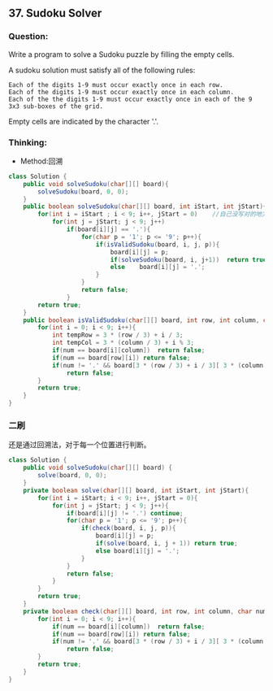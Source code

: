 ## 37. Sudoku Solver

### Question:
Write a program to solve a Sudoku puzzle by filling the empty cells.

A sudoku solution must satisfy all of the following rules:

    Each of the digits 1-9 must occur exactly once in each row.
    Each of the digits 1-9 must occur exactly once in each column.
    Each of the the digits 1-9 must occur exactly once in each of the 9 3x3 sub-boxes of the grid.

Empty cells are indicated by the character '.'.

### Thinking:
* Method:回溯

```Java
class Solution {
    public void solveSudoku(char[][] board){
        solveSudoku(board, 0, 0);
    }
    public boolean solveSudoku(char[][] board, int iStart, int jStart){
        for(int i = iStart ; i < 9; i++, jStart = 0)	//自己没写对的地方：在i增加的时候，需要将jStart归零
            for(int j = jStart; j < 9; j++)
                if(board[i][j] == '.'){
                    for(char p = '1'; p <= '9'; p++){
                        if(isValidSudoku(board, i, j, p)){
                            board[i][j] = p;
                            if(solveSudoku(board, i, j+1))  return true;
                            else    board[i][j] = '.';
                        }
                    }
                    return false;
                }
        return true;
    }
    public boolean isValidSudoku(char[][] board, int row, int column, char num) {
        for(int i = 0; i < 9; i++){
            int tempRow = 3 * (row / 3) + i / 3;
            int tempCol = 3 * (column / 3) + i % 3;
            if(num == board[i][column])  return false;
            if(num == board[row][i]) return false;
            if(num != '.' && board[3 * (row / 3) + i / 3][ 3 * (column / 3) + i % 3] == num)
                return false;
        }
        return true;
    }
}
```

### 二刷
还是通过回溯法，对于每一个位置进行判断。

```Java
class Solution {
    public void solveSudoku(char[][] board) {
        solve(board, 0, 0);
    }
    private boolean solve(char[][] board, int iStart, int jStart){
        for(int i = iStart; i < 9; i++, jStart = 0){
            for(int j = jStart; j < 9; j++){
                if(board[i][j] != '.') continue;
                for(char p = '1'; p <= '9'; p++){
                    if(check(board, i, j, p)){
                        board[i][j] = p;
                        if(solve(board, i, j + 1)) return true;
                        else board[i][j] = '.';
                    }
                }
                return false;
            }
        }
        return true;
    }
    private boolean check(char[][] board, int row, int column, char num){
        for(int i = 0; i < 9; i++){
            if(num == board[i][column])  return false;
            if(num == board[row][i]) return false;
            if(num != '.' && board[3 * (row / 3) + i / 3][ 3 * (column / 3) + i % 3] == num)
                return false;
        }
        return true;
    }
}
```